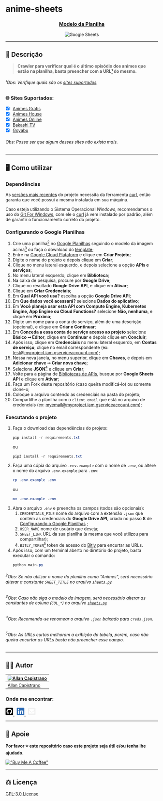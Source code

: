 # anime-sheets

<h3 align="center">
  <a href="https://github.com/AllanCapistrano/anime-sheets/releases/tag/1.0" target="_blank">Modelo da Planilha</a>
</h3>
<p align="center">
  <img src="https://i.imgur.com/b46LpT2.png" alt="Google Sheets">
</p>

---

## 📖 Descrição

> **Crawler para verificar qual é o último episódio dos animes que estão na planilha, basta preencher com a URL[¹](#obs-verifique-quais-são-os-sites-suportados) do mesmo.**

###### ¹Obs: Verifique quais são os [sites suportados](#-sites-suportados).

### 🌐 Sites Suportados:

- [x] [Animes Gratis](https://animesgratis.org)
- [x] [Animes House](https://animeshouse.net/)
- [x] [Animes Online](https://animesonline.nz/)
- [x] [Bakashi TV](https://bakashi.tv/)
- [x] [Goyabu](https://goyabu.com/)

###### Obs: Possa ser que algum desses sites não exista mais.
---

## 🖥️ Como utilizar

### Dependências 

As [versões mais recentes](https://github.com/AllanCapistrano/anime-sheets/tree/v1.1.1) do projeto necessita da ferramenta [curl](https://curl.se/download.html), então garanta que você possui a mesma instalada em sua máquina.

Caso esteja utilizando o Sistema Operacional *Windows*, recomendamos o uso do [Git For Windows](https://gitforwindows.org/), com ele o [curl](https://curl.se/download.html) já vem instalado por padrão, além de garantir o funcionamento correto do projeto.


### Configurando o Google Planilhas

1. Crie uma planilha[<sup>2</sup>](#2obs-se-não-utilizar-o-nome-da-planilha-como-animes-será-necessário-alterar-a-constante-sheet_title-no-arquivo-sheetspy) no [Google Planilhas](https://www.google.com/sheets/about/) seguindo o modelo da imagem acima[<sup>3</sup>](#3obs-caso-não-siga-o-modelo-da-imagem-será-necessário-alterar-as-constantes-de-coluna-col_-no-arquivo-sheetspy) ou faça o download do [template](https://github.com/AllanCapistrano/anime-sheets/releases/tag/1.0);
2. Entre na [Google Cloud Plataform](https://console.cloud.google.com) e clique em **Criar Projeto**;
3. Digite o nome do projeto e depois clique em **Criar**;
4. Clique no menu lateral esquerdo, e depois selecione a opção **APIs e serviços**;
5. No menu lateral esquerdo, clique em **Biblioteca**;
6. Na caixa de pesquisa, procure por **Google Drive**;
7. Clique no resultado **Google Drive API**, e clique em **Ativar**;
8. Clique em **Criar Credenciais**;
9. Em **Qual API você usa?** escolha a opção **Google Drive API**;
10. Em **Que dados você acessará?** selecione **Dados do aplicativo**;
11. Em **Você planeja usar esta API com Compute Engine, Kubernetes Engine, App Engine ou Cloud Functions?** selecione **Não, nenhuma**, e clique em **Próxima**;
12. Digite um nome para a conta do serviço, além de uma descrição (opcional), e clique em **Criar e Continuar**;
13. Em **Conceda a essa conta de serviço acesso ao projeto** selecione **Básico ➞ Editor**, clique em **Continuar** e depois clique em **Concluir**;
14. Após isso, clique em **Credenciais** no menu lateral esquerdo, em **Contas de serviço**, clique no email correspondente (ex: test@myproject.iam.gserviceaccount.com);
15. Nessa nova janela, no menu superior, clique em **Chaves**, e depois em **Adicionar chave ➞ Criar nova chave**;
16. Selecione **JSON**[<sup>4</sup>](#4obs-recomenda-se-renomear-o-arquivo-json-baixado-para-credsjson) e clique em **Criar**;
17. Volte para a página de [Bibliotecas de APIs](https://console.cloud.google.com/apis/library), busque por **Google Sheets API** e clique em **Ativar**;
18. Faça um Fork deste repositório (caso queira modificá-lo) ou somente clone-o;
19. Coloque o arquivo contendo as credenciais na pasta do projeto;
20. Compartilhe a planilha com o `client_email` que está no arquivo de credenciais (ex: myemail@myproject.iam.gserviceaccount.com);

### Executando o projeto

1. Faça o download das dependências do projeto:
   ```powershell
   pip install -r requirements.txt
   ```
   ou
   ```powershell
   pip3 install -r requirements.txt
   ```
2. Faça uma cópia do arquivo `.env.example` com o nome de `.env`, ou altere o nome do arquivo `.env.example` para `.env`:
   ```powershell
   cp .env.example .env
   ```
   ou
   ```powershell
   mv .env.example .env
   ```
3. Abra o arquivo `.env` e preencha os campos (todos são opcionais):
   1. `CREDENTIALS_FILE` nome do arquivo com a extensão `.json` que contém as credenciais do **Google Drive API**, criado no passo **8** de [Configurando o Google Planilhas](#configurando-o-google-planilhas) ;
   2. `USER_NAME` nome de usuário que deseja;
   3. `SHEET_LINK` URL da sua planilha (a mesma que você utilizou para compartilhar);
   4. `BITLY_TOKEN`[<sup>5</sup>](#5obs-as-urls-curtas-melhoram-a-exibição-da-tabela-porém-caso-não-queira-encurtar-as-urls-basta-não-preencher-esse-campo) token de acesso do [Bitly](https://bitly.com/) para encurtar as URLs.
4. Após isso, com um terminal aberto no diretório do projeto, basta executar o comando:
   ```powershell
   python main.py
   ```

###### <sup>2</sup>Obs: Se não utilizar o nome da planilha como "Animes", será necessário alterar a constante `SHEET_TITLE` no arquivo [`sheets.py`](https://github.com/AllanCapistrano/anime-sheets/blob/main/sheets.py)

###### <sup>3</sup>Obs: Caso não siga o modelo da imagem, será necessário alterar as constantes de coluna (`COL_*`) no arquivo [`sheets.py`](https://github.com/AllanCapistrano/anime-sheets/blob/main/sheets.py)

###### <sup>4</sup>Obs: Recomenda-se renomear o arquivo `.json` baixado para `creds.json`.

###### <sup>5</sup>Obs: As URLs curtas melhoram a exibição da tabela, porém, caso não queira encurtar as URLs basta não preencher esse campo.

---

## 👨‍💻 Autor

| [![Allan Capistrano](https://github.com/AllanCapistrano.png?size=100)](https://github.com/AllanCapistrano) |
| ---------------------------------------------------------------------------------------------------------- |
| [Allan Capistrano](https://github.com/AllanCapistrano)                                                     |

<p>
    <h3>Onde me encontrar:</h3>
    <a href="https://github.com/AllanCapistrano">
        <img src="https://github.com/AllanCapistrano/AllanCapistrano/blob/master/assets/github-square-brands.png" alt="Github icon" width="5%">
    </a>
    &nbsp
    <a href="https://www.linkedin.com/in/allancapistrano/">
        <img src="https://github.com/AllanCapistrano/AllanCapistrano/blob/master/assets/linkedin-brands.png" alt="Linkedin icon" width="5%">
    </a> 
    &nbsp
    <a href="https://mail.google.com/mail/u/0/?view=cm&fs=1&tf=1&source=mailto&to=asantos@ecomp.uefs.br">
        <img src="https://github.com/AllanCapistrano/AllanCapistrano/blob/master/assets/envelope-square-solid.png" alt="Email icon" width="5%">
    </a>
</p>

---

## 🙏 Apoie

**Por favor ⭐️ este repositório caso este projeto seja útil e/ou tenha lhe ajudado.**

[!["Buy Me A Coffee"](https://www.buymeacoffee.com/assets/img/custom_images/orange_img.png)](https://www.buymeacoffee.com/allancapistrano)

---

## ⚖️ Licença

[GPL-3.0 License](./LICENSE)
